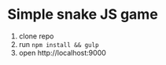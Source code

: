 # Simple snake JS game 

1. clone repo
2. run ```npm install && gulp```
3. open http://localhost:9000
